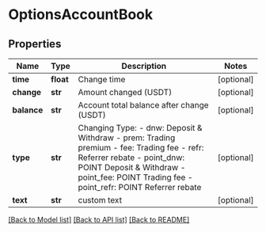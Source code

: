 # OptionsAccountBook

## Properties
Name | Type | Description | Notes
------------ | ------------- | ------------- | -------------
**time** | **float** | Change time | [optional] 
**change** | **str** | Amount changed (USDT) | [optional] 
**balance** | **str** | Account total balance after change (USDT) | [optional] 
**type** | **str** | Changing Type: - dnw: Deposit &amp; Withdraw - prem: Trading premium - fee: Trading fee - refr: Referrer rebate - point_dnw: POINT Deposit &amp; Withdraw - point_fee: POINT Trading fee - point_refr: POINT Referrer rebate | [optional] 
**text** | **str** | custom text | [optional] 

[[Back to Model list]](../README.md#documentation-for-models) [[Back to API list]](../README.md#documentation-for-api-endpoints) [[Back to README]](../README.md)


